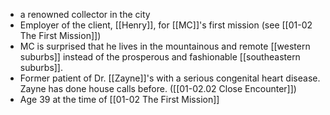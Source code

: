 * a renowned collector in the city
* Employer of the client, [[Henry]], for [[MC]]'s first mission (see [[01-02 The First Mission]])
* MC is surprised that he lives in the mountainous and remote [[western suburbs]] instead of the prosperous and fashionable [[southeastern suburbs]].
* Former patient of Dr. [[Zayne]]'s with a serious congenital heart disease. Zayne has done house calls before. ([[01-02.02 Close Encounter]])
* Age 39 at the time of [[01-02 The First Mission]]